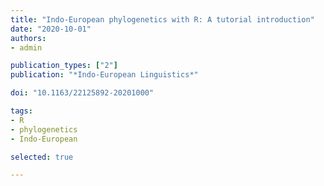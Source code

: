 ```yaml
---
title: "Indo-European phylogenetics with R: A tutorial introduction"
date: "2020-10-01"
authors:
- admin

publication_types: ["2"]
publication: "*Indo-European Linguistics*"

doi: "10.1163/22125892-20201000"

tags:
- R
- phylogenetics
- Indo-European

selected: true

---
```

